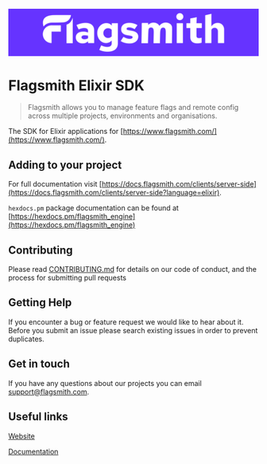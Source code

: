 ![Flagsmith Screenshot](https://github.com/Flagsmith/flagsmith/raw/main/static-files/hero.png)

# Flagsmith Elixir SDK

> Flagsmith allows you to manage feature flags and remote config across multiple projects, environments and organisations.

The SDK for Elixir applications for [https://www.flagsmith.com/](https://www.flagsmith.com/).

## Adding to your project

For full documentation visit [https://docs.flagsmith.com/clients/server-side](https://docs.flagsmith.com/clients/server-side?language=elixir).

`hexdocs.pm` package documentation can be found at [https://hexdocs.pm/flagsmith_engine](https://hexdocs.pm/flagsmith_engine)

## Contributing

Please read [CONTRIBUTING.md](https://docs.flagsmith.com/platform/contributing) for details on our code of conduct, and the process for submitting pull requests

## Getting Help

If you encounter a bug or feature request we would like to hear about it. Before you submit an issue please search existing issues in order to prevent duplicates.

## Get in touch

If you have any questions about our projects you can email <a href="mailto:support@flagsmith.com">support@flagsmith.com</a>.

## Useful links

[Website](https://www.flagsmith.com/)

[Documentation](https://docs.flagsmith.com/)
